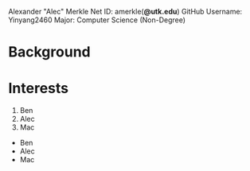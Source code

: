 Alexander "Alec" Merkle
Net ID: amerkle(**@utk.edu**)
GitHub Username: Yinyang2460
Major: Computer Science (Non-Degree)

# Background

# Interests

1. Ben
1. Alec
1. Mac

* Ben
* Alec
* Mac
